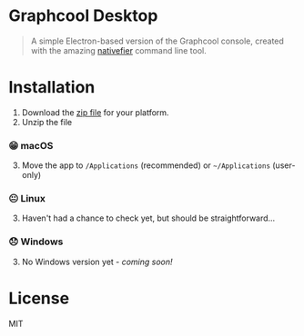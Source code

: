 # Graphcool Desktop
> A simple Electron-based version of the Graphcool console, created with the amazing [nativefier](https://github.com/jiahaog/nativefier) command line tool. 

# Installation
1.  Download the [zip file](zip/) for your platform.
2.  Unzip the file

### :grin:  macOS
3.  Move the app to `/Applications` (recommended) or `~/Applications` (user-only)

### :neutral_face:  Linux
3.  Haven't had a chance to check yet, but should be straightforward...

### :disappointed:  Windows
3.  No Windows version yet - *coming soon!*

# License
MIT
